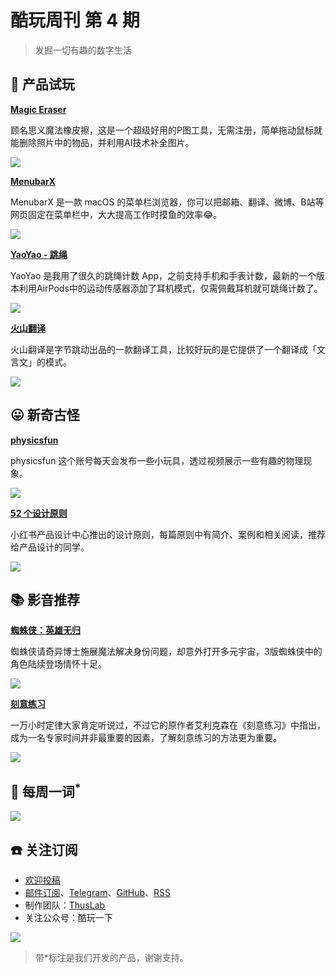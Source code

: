 # 酷玩周刊 第 4 期

>发掘一切有趣的数字生活

## 🚀 产品试玩

**[Magic Eraser](https://www.magiceraser.io/)**

顾名思义魔法橡皮擦，这是一个超级好用的P图工具，无需注册，简单拖动鼠标就能删除照片中的物品，并利用AI技术补全图片。

![](asset/2022/img2022031903.png)

**[MenubarX](https://menubarx.app)**

MenubarX 是一款 macOS 的菜单栏浏览器，你可以把邮箱、翻译、微博、B站等网页固定在菜单栏中，大大提高工作时摸鱼的效率😂。

![](asset/2022/img2022031906.png)

**[YaoYao - 跳绳](https://apps.apple.com/cn/app/id1485959492)**

YaoYao 是我用了很久的跳绳计数 App，之前支持手机和手表计数，最新的一个版本利用AirPods中的运动传感器添加了耳机模式，仅需佩戴耳机就可跳绳计数了。

![](asset/2022/img2022031905.jpeg)

**[火山翻译](https://translate.volcengine.com/translate)**

火山翻译是字节跳动出品的一款翻译工具，比较好玩的是它提供了一个翻译成「文言文」的模式。

![](asset/2022/img2022031907.png)

## 😛 新奇古怪

**[physicsfun](https://www.instagram.com/physicsfun/)**

physicsfun 这个账号每天会发布一些小玩具，透过视频展示一些有趣的物理现象。

![](asset/2022/img2022031904.png)

**[52 个设计原则](https://rpdc.xiaohongshu.com/52-design-principles)**

小红书产品设计中心推出的设计原则，每篇原则中有简介、案例和相关阅读，推荐给产品设计的同学。

![](asset/2022/img2022031908.png)

## 📚 影音推荐

**[蜘蛛侠：英雄无归](https://movie.douban.com/subject/26933210/)**

蜘蛛侠请奇异博士施展魔法解决身份问题，却意外打开多元宇宙，3版蜘蛛侠中的角色陆续登场情怀十足。

![](asset/2022/img2022031901.jpeg)

**[刻意练习](https://book.douban.com/subject/26895993/)**

一万小时定律大家肯定听说过，不过它的原作者艾利克森在《刻意练习》中指出，成为一名专家时间并非最重要的因素，了解刻意练习的方法更为重要。

![](asset/2022/img2022031902.jpeg)

## 📝 每周一词<sup>*</sup>

![](asset/2022/img2022031909.png)

## ☎️ 关注订阅

- [欢迎投稿](https://wj.qq.com/s2/9741038/c74e/)
- [邮件订阅](https://www.getrevue.co/profile/coldplay-weekly)、[Telegram](https://t.me/ColdplayWeekly)、[GitHub](https://github.com/lvwzhen/coldplay-weekly)、[RSS](https://rsshub.app/telegram/channel/ColdplayWeekly)
- 制作团队：[ThusLab](https://thuscn.com/lab/)
- 关注公众号：酷玩一下


![](asset/2022/img2022022203.jpg)

> 带*标注是我们开发的产品，谢谢支持。